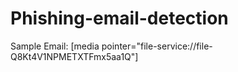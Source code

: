 # Phishing-email-detection
Sample Email:
[media pointer="file-service://file-Q8Kt4V1NPMETXTFmx5aa1Q"]
